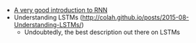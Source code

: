 
* [A very good introduction to RNN](http://www.wildml.com/2015/09/recurrent-neural-networks-tutorial-part-1-introduction-to-rnns/)
* Understanding LSTMs (http://colah.github.io/posts/2015-08-Understanding-LSTMs/)
  * Undoubtedly, the best description out there on LSTMs

